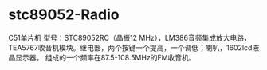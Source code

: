 # stc89052-Radio


C51单片机 型号：STC89052RC（晶振12 MHz），LM386音频集成放大电路，TEA5767收音机模块。继电器，两个按键一个提高，一个调低；喇叭，1602lcd液晶显示器。
组成的一个频率在87.5-108.5MHz的FM收音机。
